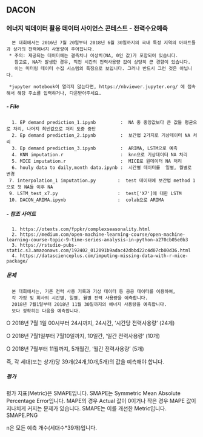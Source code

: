 ## DACON
### 에너지 빅데이터 활용 데이터 사이언스 콘테스트 - 전력수요예측
      본 대회에서는 2016년 7월 20일부터 2018년 6월 30일까지의 국내 특정 지역의 아파트들과 상가의 전력에너지 사용량이 주어집니다. 
     * 주의: 제공되는 데이터에는 결측치나 이상치(NA, 0인 값)가 포함되어 있습니다.
       참고로, NA가 발생한 경우, 직전 시간의 전력사용량 값이 상당히 큰 경향이 있습니다. 
       이는 미터링 데이터 수집 시스템의 특징으로 보입니다. 그러나 반드시 그런 것은 아닙니다.

     *jupyter notebook이 열리지 않는다면, https://nbviewer.jupyter.org/ 에 접속해서 해당 주소를 입력하거나, 다운받아주세요.
##### - File
      1. EP demand prediction_1.ipynb         :  NA 중 중앙값보다 큰 값들 평균으로 처리, 나머지 최빈값으로 처리 도중 중단
      2. Ep demand prediction_2.ipynb         :  보간법 2가지로 기상데이터 NA 처리
      3. Ep demand prediction_3.ipynb         :  ARIMA, LSTM으로 예측
      4. KNN imputation.r                     :  knn으로 기상데이터 NA 처리
      5. MICE imputation.r                    :  MICE로 원데이터 NA 처리
      6. houly data to daily,month data.ipynb :  시간별 데이터를  일별, 월별로 변경
     7. interpolation_1 imputation.py        :  test 데이터에 보간법 method 1으로 첫 NA들 이후 NA 
     9. LSTM_test_x7.py                      :  test['X7']에 대한 LSTM
     10. DACON_ARIMA.ipynb                   :  colab으로 ARIMA
##### - 참조 사이트
      1. https://otexts.com/fppkr/complexseasonality.html
      2. https://medium.com/open-machine-learning-course/open-machine-learning-course-topic-9-time-series-analysis-in-python-a270cb05e0b3
      3. https://rstudio-pubs-static.s3.amazonaws.com/192402_012091b9adac42dbbd22c4d07cb00d36.html
      4. https://datascienceplus.com/imputing-missing-data-with-r-mice-package/
##### 문제
      본 대회에서는, 기존 전력 사용 기록과 기상 데이터 등 공공 데이터를 이용하여, 
      각 가정 및 회사의 시간별, 일별, 월별 전력 사용량을 예측합니다. 
      2018년 7월1일부터 2018년 11월 30일까지의 에너지 사용량을 예측합니다. 
      보다 정확히는 다음을 예측합니다.
        
O 2018년 7월 1일 00시부터 24시까지, 24시간, ‘시간당 전력사용량’ (24게)

O 2018년 7월1일부터 7월10일까지, 10일간, ‘일간 전력사용량’ (10개)

O 2018년 7월부터 11월까지, 5개월간, ‘월간 전력사용량’ (5개)

즉, 각 세대(또는 상가)당 39개(24개,10개,5개)의 값을 예측해야 합니다.

##### 평가
 평가 지표(Metric)은 SMAPE입니다. SMAPE는 Symmetric Mean Absolute Percentage Error입니다. MAPE의 경우 Actual 값이 0이거나 작은 경우 MAPE 값이 지나치게 커지는 문제가 있습니다. SMAPE는 이를 개선한 Metric입니다.
     SMAPE.PNG

n은 모든 예측 개수(세대수*39개)입니다.
